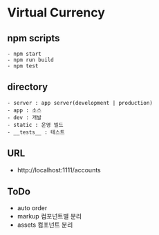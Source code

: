 # Virtual Currency

## npm scripts

    - npm start
    - npm run build
    - npm test

## directory

    - server : app server(development | production)
    - app : 소스
    - dev : 개발
    - static : 운영 빌드
    - __tests__ : 테스트

## URL

-   http://localhost:1111/accounts

## ToDo

-   auto order
-   markup 컴포넌트별 분리
-   assets 컴포넌트 분리
